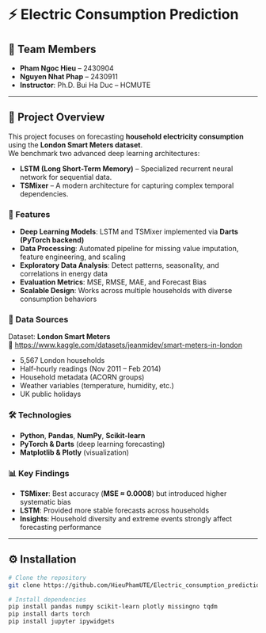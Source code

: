 # ⚡ Electric Consumption Prediction

## 👥 Team Members
- **Pham Ngoc Hieu** – 2430904  
- **Nguyen Nhat Phap** – 2430911  
- **Instructor**: Ph.D. Bui Ha Duc – HCMUTE  

---

## 📌 Project Overview
This project focuses on forecasting **household electricity consumption** using the **London Smart Meters dataset**.  
We benchmark two advanced deep learning architectures:  

- **LSTM (Long Short-Term Memory)** – Specialized recurrent neural network for sequential data.  
- **TSMixer** – A modern architecture for capturing complex temporal dependencies.  

### 🔑 Features
- **Deep Learning Models**: LSTM and TSMixer implemented via **Darts (PyTorch backend)**  
- **Data Processing**: Automated pipeline for missing value imputation, feature engineering, and scaling  
- **Exploratory Data Analysis**: Detect patterns, seasonality, and correlations in energy data  
- **Evaluation Metrics**: MSE, RMSE, MAE, and Forecast Bias  
- **Scalable Design**: Works across multiple households with diverse consumption behaviors  

### 📂 Data Sources
Dataset: **London Smart Meters**  
🔗 https://www.kaggle.com/datasets/jeanmidev/smart-meters-in-london  

- 5,567 London households  
- Half-hourly readings (Nov 2011 – Feb 2014)  
- Household metadata (ACORN groups)  
- Weather variables (temperature, humidity, etc.)  
- UK public holidays  

### 🛠️ Technologies
- **Python**, **Pandas**, **NumPy**, **Scikit-learn**  
- **PyTorch & Darts** (deep learning forecasting)  
- **Matplotlib & Plotly** (visualization)  

### 📊 Key Findings
- **TSMixer**: Best accuracy (**MSE ≈ 0.0008**) but introduced higher systematic bias  
- **LSTM**: Provided more stable forecasts across households  
- **Insights**: Household diversity and extreme events strongly affect forecasting performance  

---

## ⚙️ Installation
```bash
# Clone the repository
git clone https://github.com/HieuPhamUTE/Electric_consumption_prediction

# Install dependencies
pip install pandas numpy scikit-learn plotly missingno tqdm
pip install darts torch
pip install jupyter ipywidgets






